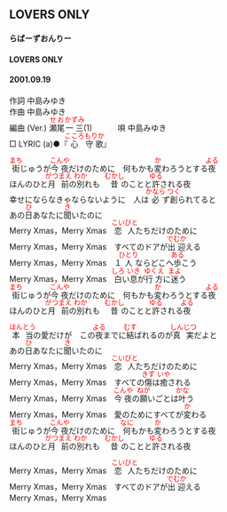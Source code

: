 <style type="text/css">
	ruby{
	    ruby-position: over;
	}
	ruby > rt{font-size: 12px;color:red;}
	p{font:16px;font-size: '楷体'}
</style>
## LOVERS ONLY
#### らばーずおんりー
#### LOVERS ONLY
#### 2001.09.19


作詞     中島みゆき　　　　　   
作曲      中島みゆき  　　　   
編曲 (Ver.) <ruby><rb>瀬尾</rb><rp>(</rp><rt>せお</rt><rp>)</rp></ruby><ruby><rb>一三</rb><rp>(</rp><rt>かずみ</rt><rp>)</rp></ruby>(1)　　　
唄     中島みゆき     
□ LYRIC (a)●『<ruby><rb>心</rb><rp>(</rp><rt>こころ</rt><rp>)</rp></ruby><ruby><rb>守歌</rb><rp>(</rp><rt>もりか</rt><rp>)</rp></ruby>』  
   
   
<ruby><rb>街</rb><rp>(</rp><rt>まち</rt><rp>)</rp></ruby>じゅうが<ruby><rb>今夜</rb><rp>(</rp><rt>こんや</rt><rp>)</rp></ruby>だけのために　何もかも<ruby><rb>変</rb><rp>(</rp><rt>か</rt><rp>)</rp></ruby>わろうとする<ruby><rb>夜</rb><rp>(</rp><rt>よる</rt><rp>)</rp></ruby>   
ほんのひと<ruby><rb>月前</rb><rp>(</rp><rt>がつまえ</rt><rp>)</rp></ruby>の<ruby><rb>別</rb><rp>(</rp><rt>わか</rt><rp>)</rp></ruby>れも　<ruby><rb>昔</rb><rp>(</rp><rt>むかし</rt><rp>)</rp></ruby>のことと<ruby><rb>許</rb><rp>(</rp><rt>ゆる</rt><rp>)</rp></ruby>される夜   
幸せにならなきゃならないように　人は<ruby><rb>必</rb><rp>(</rp><rt>かなら</rt><rp>)</rp></ruby>ず<ruby><rb>創</rb><rp>(</rp><rt>つく</rt><rp>)</rp></ruby>られてると   
あの<ruby><rb>日</rb><rp>(</rp><rt>ひ</rt><rp>)</rp></ruby>あなたに<ruby><rb>聞</rb><rp>(</rp><rt>き</rt><rp>)</rp></ruby>いたのに   
Merry Xmas，Merry Xmas　<ruby><rb>恋人</rb><rp>(</rp><rt>こいびと</rt><rp>)</rp></ruby>たちだけのために   
Merry Xmas，Merry Xmas　すべてのドアが<ruby><rb>出迎</rb><rp>(</rp><rt>でむか</rt><rp>)</rp></ruby>える   
Merry Xmas，Merry Xmas　１<ruby><rb>人</rb><rp>(</rp><rt>ひとり</rt><rp>)</rp></ruby>ならどこへ<ruby><rb>歩</rb><rp>(</rp><rt>ある</rt><rp>)</rp></ruby>こう   
Merry Xmas，Merry Xmas　<ruby><rb>白</rb><rp>(</rp><rt>しろ</rt><rp>)</rp></ruby>い<ruby><rb>息</rb><rp>(</rp><rt>いき</rt><rp>)</rp></ruby>が<ruby><rb>行方</rb><rp>(</rp><rt>ゆくえ</rt><rp>)</rp></ruby>に<ruby><rb>迷</rb><rp>(</rp><rt>まよ</rt><rp>)</rp></ruby>う   
<ruby><rb>街</rb><rp>(</rp><rt>まち</rt><rp>)</rp></ruby>じゅうが<ruby><rb>今夜</rb><rp>(</rp><rt>こんや</rt><rp>)</rp></ruby>だけのために　何もかも<ruby><rb>変</rb><rp>(</rp><rt>か</rt><rp>)</rp></ruby>わろうとする<ruby><rb>夜</rb><rp>(</rp><rt>よる</rt><rp>)</rp></ruby>   
ほんのひと<ruby><rb>月前</rb><rp>(</rp><rt>がつまえ</rt><rp>)</rp></ruby>の<ruby><rb>別</rb><rp>(</rp><rt>わか</rt><rp>)</rp></ruby>れも　<ruby><rb>昔</rb><rp>(</rp><rt>むかし</rt><rp>)</rp></ruby>のことと<ruby><rb>許</rb><rp>(</rp><rt>ゆる</rt><rp>)</rp></ruby>される<ruby><rb>夜</rb><rp>(</rp><rt>よる</rt><rp>)</rp></ruby>   
   
<ruby><rb>本当</rb><rp>(</rp><rt>ほんとう</rt><rp>)</rp></ruby>の愛だけが　この<ruby><rb>夜</rb><rp>(</rp><rt>よる</rt><rp>)</rp></ruby>までに<ruby><rb>結</rb><rp>(</rp><rt>むす</rt><rp>)</rp></ruby>ばれるのが<ruby><rb>真実</rb><rp>(</rp><rt>しんじつ</rt><rp>)</rp></ruby>だよと   
あの<ruby><rb>日</rb><rp>(</rp><rt>ひ</rt><rp>)</rp></ruby>あなたに<ruby><rb>聞</rb><rp>(</rp><rt>き</rt><rp>)</rp></ruby>いたのに   
Merry Xmas，Merry Xmas　<ruby><rb>恋人</rb><rp>(</rp><rt>こいびと</rt><rp>)</rp></ruby>たちだけのために   
Merry Xmas，Merry Xmas　すべての<ruby><rb>傷</rb><rp>(</rp><rt>きず</rt><rp>)</rp></ruby>は<ruby><rb>癒</rb><rp>(</rp><rt>いや</rt><rp>)</rp></ruby>される   
Merry Xmas，Merry Xmas　<ruby><rb>今夜</rb><rp>(</rp><rt>こんや</rt><rp>)</rp></ruby>の<ruby><rb>願</rb><rp>(</rp><rt>ねが</rt><rp>)</rp></ruby>いごとは<ruby><rb>叶</rb><rp>(</rp><rt>かな</rt><rp>)</rp></ruby>う   
Merry Xmas，Merry Xmas　愛のためにすべてが<ruby><rb>変</rb><rp>(</rp><rt>か</rt><rp>)</rp></ruby>わる   
<ruby><rb>街</rb><rp>(</rp><rt>まち</rt><rp>)</rp></ruby>じゅうが<ruby><rb>今夜</rb><rp>(</rp><rt>こんや</rt><rp>)</rp></ruby>だけのために　<ruby><rb>何</rb><rp>(</rp><rt>なに</rt><rp>)</rp></ruby>もかも<ruby><rb>変</rb><rp>(</rp><rt>か</rt><rp>)</rp></ruby>わろうとする夜   
ほんのひと<ruby><rb>月前</rb><rp>(</rp><rt>がつまえ</rt><rp>)</rp></ruby>の<ruby><rb>別</rb><rp>(</rp><rt>わか</rt><rp>)</rp></ruby>れも　<ruby><rb>昔</rb><rp>(</rp><rt>むかし</rt><rp>)</rp></ruby>のことと<ruby><rb>許</rb><rp>(</rp><rt>ゆる</rt><rp>)</rp></ruby>される夜   
   
Merry Xmas，Merry Xmas　<ruby><rb>恋人</rb><rp>(</rp><rt>こいびと</rt><rp>)</rp></ruby>たちだけのために   
Merry Xmas，Merry Xmas　すべてのドアが<ruby><rb>出迎</rb><rp>(</rp><rt>でむか</rt><rp>)</rp></ruby>える   
Merry Xmas，Merry Xmas   